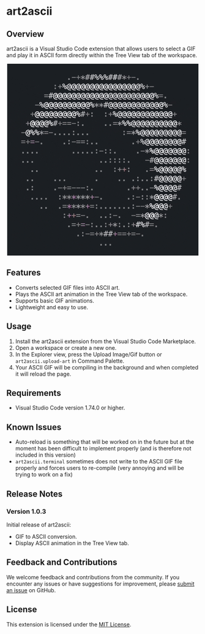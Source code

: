 # art2ascii

## Overview

art2ascii is a Visual Studio Code extension that allows users to select a GIF and play it in ASCII form directly within the Tree View tab of the workspace. 

<p align="center">
<img src="assets/ascii_pedro.gif" alt="Pedro" width="500">
</p>

## Features

- Converts selected GIF files into ASCII art.
- Plays the ASCII art animation in the Tree View tab of the workspace.
- Supports basic GIF animations.
- Lightweight and easy to use.

## Usage

1. Install the art2ascii extension from the Visual Studio Code Marketplace.
2. Open a workspace or create a new one.
3. In the Explorer view, press the Upload Image/Gif button or `art2ascii.upload-art` in Command Palette.
4. Your ASCII GIF will be compiling in the background and when completed it will reload the page.

## Requirements

- Visual Studio Code version 1.74.0 or higher.

## Known Issues

- Auto-reload is something that will be worked on in the future but at the moment has been difficult to implement properly (and is therefore not included in this version)
- `art2ascii.terminal` sometimes does not write to the ASCII GIF file properly and forces users to re-compile (very annoying and will be trying to work on a fix)

## Release Notes

### Version 1.0.3

Initial release of art2ascii:
- GIF to ASCII conversion.
- Display ASCII animation in the Tree View tab.

## Feedback and Contributions

We welcome feedback and contributions from the community. If you encounter any issues or have suggestions for improvement, please [submit an issue](https://github.com/Thaeriem/art2ascii/issues) on GitHub.

## License

This extension is licensed under the [MIT License](LICENSE).